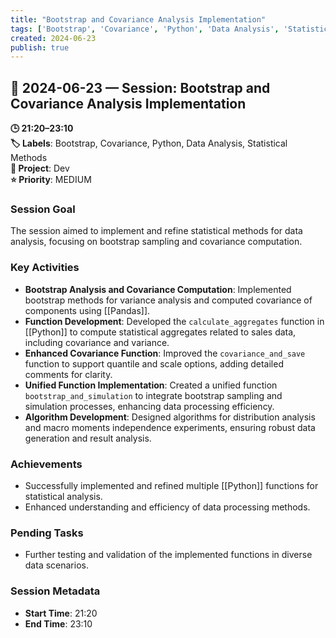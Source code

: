 ```yaml
---
title: "Bootstrap and Covariance Analysis Implementation"
tags: ['Bootstrap', 'Covariance', 'Python', 'Data Analysis', 'Statistical Methods']
created: 2024-06-23
publish: true
---
```


## 📅 2024-06-23 — Session: Bootstrap and Covariance Analysis Implementation

**🕒 21:20–23:10**  
**🏷️ Labels**: Bootstrap, Covariance, Python, Data Analysis, Statistical Methods  
**📂 Project**: Dev  
**⭐ Priority**: MEDIUM  


### Session Goal
The session aimed to implement and refine statistical methods for data analysis, focusing on bootstrap sampling and covariance computation.

### Key Activities
- **Bootstrap Analysis and Covariance Computation**: Implemented bootstrap methods for variance analysis and computed covariance of components using [[Pandas]].
- **Function Development**: Developed the `calculate_aggregates` function in [[Python]] to compute statistical aggregates related to sales data, including covariance and variance.
- **Enhanced Covariance Function**: Improved the `covariance_and_save` function to support quantile and scale options, adding detailed comments for clarity.
- **Unified Function Implementation**: Created a unified function `bootstrap_and_simulation` to integrate bootstrap sampling and simulation processes, enhancing data processing efficiency.
- **Algorithm Development**: Designed algorithms for distribution analysis and macro moments independence experiments, ensuring robust data generation and result analysis.

### Achievements
- Successfully implemented and refined multiple [[Python]] functions for statistical analysis.
- Enhanced understanding and efficiency of data processing methods.

### Pending Tasks
- Further testing and validation of the implemented functions in diverse data scenarios.

### Session Metadata
- **Start Time**: 21:20
- **End Time**: 23:10
